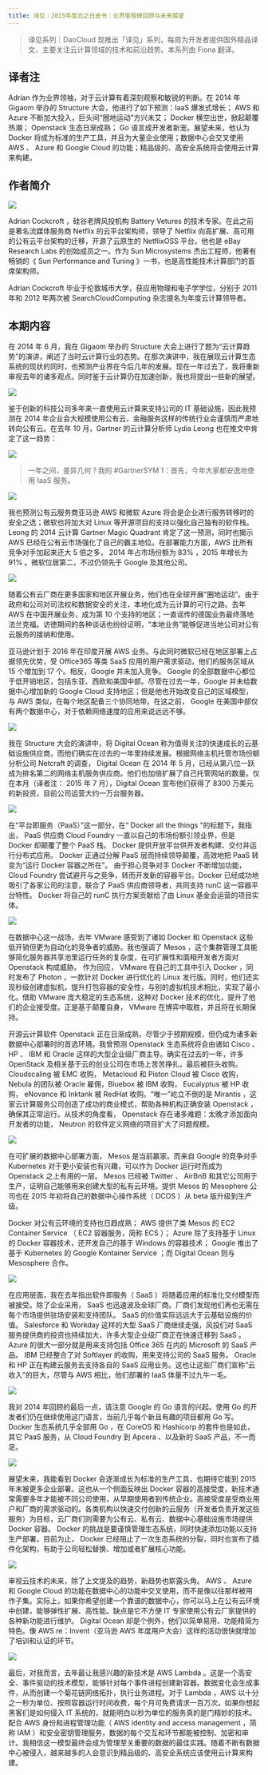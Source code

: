 ```yaml
---
title: 译见｜2015年度云之白皮书：业界里程碑回顾与未来展望
---
```


> 译见系列｜DaoCloud 现推出「译见」系列，每周为开发者提供国外精品译文，主要关注云计算领域的技术和前沿趋势。本系列由 Fiona 翻译。

## 译者注

Adrian 作为业界领袖，对于云计算有着深刻观察和敏锐的判断。在 2014 年Gigaom 举办的 Structure 大会，他进行了如下预测：IaaS 爆发式增长； AWS 和 Azure 不断加大投入，巨头间“圈地运动”方兴未艾； Docker 横空出世，掀起颠覆热潮； Openstack 生态日渐成熟； Go 语言成开发者新宠。展望未来，他认为 Docker 将成为标准的生产工具，并且为大量企业使用；数据中心会交叉使用 AWS 、 Azure 和 Google Cloud 的功能；精品级的、高安全系统将会使用云计算来构建。

## 作者简介

![](http://7xi8kv.com5.z0.glb.qiniucdn.com/yijian-3-1.jpg)

Adrian Cockcroft ，硅谷老牌风投机构 Battery Vetures 的技术专家。在此之前是著名流媒体服务商 Netflix 的云平台架构师，领导了 Netflix 向高扩展、高可用的公有云平台架构的迁移，开源了云原生的 NetflixOSS 平台。他也是 eBay Research Labs 的创始成员之一。作为 Sun Microsystems 杰出工程师，他著有畅销的《 Sun Performance and Tuning 》一书，也是高性能技术计算部门的首席架构师。

Adrian Cockcroft 毕业于伦敦城市大学，获应用物理和电子学学位，分别于 2011 年和 2012 年两次被 SearchCloudComputing 杂志提名为年度云计算领导者。

## 本期内容

在 2014 年 6 月，我在 Gigaom 举办的 Structure 大会上进行了题为“云计算趋势”的演讲，阐述了当时云计算行业的态势。在那次演讲中，我在展现云计算生态系统的现状的同时，也预测产业界在今后几年的发展。现在一年过去了，我将重新审视去年的诸多观点。同时鉴于云计算仍在加速创新，我也将提出一些新的展望。

![](http://7xi8kv.com5.z0.glb.qiniucdn.com/yijian-3-2.jpg)

鉴于创新的科技公司多年来一直使用云计算来支持公司的 IT 基础设施，因此我预测在 2014 年企业会大规模使用公有云，金融服务这样的传统行业会谨慎而严肃地转向公有云。在去年 10 月，Gartner 的云计算分析师 Lydia Leong 也在推文中肯定了这一趋势：

![](http://7xi8kv.com5.z0.glb.qiniucdn.com/yijian-3-3.png)

> 一年之间，差异几何？我的 #GartnerSYM 1：首先，今年大家都安逸地使用 IaaS 服务。

![](http://7xi8kv.com5.z0.glb.qiniucdn.com/yijian-3-4.png)

我也预测公有云服务商亚马逊 AWS 和微软 Azure 将会是企业进行服务转移时的安全之选；微软也将加大对 Linux 等开源项目的支持以强化自己独有的软件栈。Leong 的 2014 云计算 Gartner Magic Quadrant 肯定了这一预测，同时也揭示 AWS 已经在公有云市场强化了自己的霸主地位。在部署能力方面，AWS 比所有竞争对手加起来还大 5 倍之多， 2014 年占市场份额为 83% ，2015 年增长为 91% 。微软位居第二，不过仍领先于 Google 及其他公司。

![](http://7xi8kv.com5.z0.glb.qiniucdn.com/yijian-3-5.png)

随着公有云厂商在更多国家和地区开展业务，他们也在全球开展“圈地运动”。由于政府和公司对司法权和数据安全的关注，本地化成为云计算的可行之路。去年 AWS 在中国开展业务，成为第 10 个支持的地区；一直谣传的德国业务最终落地法兰克福。访徳期间的各种谈话也纷纷证明，“本地业务”能够促进当地公司对公有云服务的接纳和使用。

亚马逊计划于 2016 年在印度开展 AWS 业务。与此同时微软已经在地区部署上占据领先优势，受 Office365 等类 SaaS 应用的用户需求驱动，他们的服务区域从 15 个增加到 17 个。相反，Google 并未加入竞争。 Google 的全部数据中心都位于低开销地区，包括东亚、西欧和美国中部。尽管在过去一年，Google 并未给数据中心增加新的 Google Cloud 支持地区；但是他也开始改变自己的区域模型，与 AWS 类似，在每个地区配备三个协同地带。在这之前， Google 在美国中部仅有两个数据中心，对于依赖网络速度的应用来说远远不够。

![](http://7xi8kv.com5.z0.glb.qiniucdn.com/yijian-3-6.jpg)

我在 Structure 大会的演讲中，将 Digital Ocean 称为值得关注的快速成长的云基础设施供应商，而他们确实在过去的一年里持续发展。根据网络主机托管市场份额分析公司 Netcraft 的调查， Digital Ocean 在 2014 年 5 月，已经从第八位一跃成为排名第二的网络主机服务供应商。他们也加倍扩展了自己托管网站的数量。仅在本月（译者注： 2015 年 7 月），Digital Ocean 宣布他们获得了 8300 万美元的新投资，目前公司运营大约一万台服务器。

![](http://7xi8kv.com5.z0.glb.qiniucdn.com/yijian-3-7.jpg)

在“平台即服务（PaaS）”这一部分，在“ Docker all the things ”的标题下，我指出， PaaS 供应商 Cloud Foundry 一直以自己的市场份额引领业界，但是 Docker 却颠覆了整个 PaaS 栈。 Docker 提供开放平台供开发者构建、交付并运行分布式应用。 Docker 正通过分解 PaaS 层而持续领导颠覆，高效地把 PaaS 转变为“运行 Docker 容器之所在”。 由于担心竞争对手 Docker 不断增加功能，Cloud Foundry 尝试避开与之竞争，转而开发新的容器平台。Docker 已经成功地吸引了各家公司的注意，联合了 PaaS 供应商领导者，共同支持 runC 这一容器平台特性。 Docker 将自己的 runC 执行方案贡献给了由 Linux 基金会运营的项目实体。

![](http://7xi8kv.com5.z0.glb.qiniucdn.com/yijian-3-8.png)

在数据中心这一战场，去年 VMware 感受到了诸如 Docker 和 Openstack 这些低开销但更为自动化的竞争者的威胁。我也强调了 Mesos ，这个集群管理工具能够简化服务器共享池里运行任务的复杂度，在可扩展性和面相开发者方面对 Openstack 构成威胁。 作为回应， VMware 在自己的工具中引入 Docker ，同时发布了 Photon ，一款针对 Docker 进行优化的 Linux 发行版。同时，他们还实现秒级创建虚拟机，提升打包容器的安全性，与别的虚拟机技术相比，实现了最小化。借助 VMware 庞大稳定的生态系统，这种对 Docker 技术的优化，提升了他们的企业接受度。正是基于颠覆自身， VMware 在博弈中取胜，并且将在长期保持。

开源云计算软件 Openstack 正在日渐成熟，尽管少于预期规模，但仍成为诸多新数据中心部署时的首选环境。我曾预测 Openstack 生态系统将会由诸如 Cisco 、 HP 、 IBM 和 Oracle 这样的大型企业级厂商主导。确实在过去的一年，许多 OpenStack 及相关基于云的创业公司在市场上苦苦挣扎，最后被巨头收购。 Cloudscaling 被 EMC 收购， Metacloud 和 Piston Cloud 被 Cisco 收购， Nebula 的团队被 Oracle 雇佣，Bluebox 被 IBM 收购， Eucalyptus 被 HP 收购， eNovance 和 Inktank 被 RedHat 收购。“唯一”屹立不倒的是 Mirantis ，这家云计算服务公司创造了成功的商业模式，帮助各种机构正确安装 Openstack ，确保其正常运行。从技术的角度看， Openstack 存在诸多难题：太晚才添加面向开发者的功能， Neutron 的软件定义网络的项目扩大了问题规模。

![](http://7xi8kv.com5.z0.glb.qiniucdn.com/yijian-3-9.png)

在可扩展的数据中心部署方面， Mesos 是当前赢家。而来自 Google 的竞争对手 Kubernetes 对于更小安装也有兴趣，可以作为 Docker 运行时而成为 Openstack 之上有用的一层。 Mesos 已经被 Twitter 、 AirBnB 和其它公司用于生产，证明自己能够用来创建大型的私有云环境。提供 Mesos 的 Mesophere 公司也在 2015 年初将自己的数据中心操作系统（ DCOS ）从 beta 版升级到生产级。

Docker 对公有云环境的支持也日趋成熟； AWS 提供了类 Mesos 的 EC2 Container Service （ EC2 容器服务，简称 ECS ）； Azure 除了支持基于 Linux 的 Docker 容器技术，还开发自己的基于 Windows 的容器技术； Google 推出了基于 Kubernetes 的 Google Kontainer Service ；而 Digital Ocean 则与 Mesosphere 合作。

![](http://7xi8kv.com5.z0.glb.qiniucdn.com/yijian-3-10.jpg)

在应用层面，我在去年指出软件即服务（ SaaS ）将随着应用的标准化交付模型而被接受。除了企业采用， SaaS 也迅速波及全球厂商。厂商们发现他们再也无需在每个市场提供驻场安装和支持团队。 SaaS 的价值实际远远大于云基础设施的价值。 Salesforce 和 Workday 这样的大型 SaaS 厂商继续走强，风投们对 SaaS 服务提供商的投资也持续加大，许多大型企业级厂商正在快速迁移到 SaaS 。Azure 的很大一部分就是用来支持包括 Office 365 在内的 Microsoft 的 SaaS 产品。 IBM 已经整合了对 Softlayer 的收购，用来支持公司的 SaaS 服务。 Oracle 和 HP 正在构建云服务去支持各自的 SaaS 应用业务。这也让这些厂商们宣称“云收入”的巨大，尽管与 AWS 相比，他们部署的 IaaS 体量不过九牛一毛。

![](http://7xi8kv.com5.z0.glb.qiniucdn.com/yijian-3-11.png)

我对 2014 年回顾的最后一点，请注意 Google 的 Go 语言的兴起。使用 Go 的开发者们仍在继续使用这门语言，当前几乎每个新且有趣的项目都用 Go 写。 Docker 生态系统几乎全部用 Go ，在 CoreOS 和 Hashicorp 的套件也是如此，其它 PaaS 服务，从 Cloud Foundry 到 Apcera 、以及新的 SaaS 产品，不一而足。

![](http://7xi8kv.com5.z0.glb.qiniucdn.com/yijian-3-12.png)

展望未来，我能看到 Docker 会逐渐成长为标准的生产工具，也期待它能到 2015 年末被更多企业部署。这也从一个侧面反映出 Docker 容器的高接受度，新技术通常需要多年才能被不同公司使用，从早期使用者到传统企业。高接受度是受商业用户和厂商的需求驱动的。各类机构以快速交付创新的云服务（开发者负责开发这些服务）为目标，云厂商们则需要为公有云、私有云、数据中心基础设施市场提供 Docker 容器。 Docker 的挑战是要谨慎管理生态系统，同时快速添加功能以支持生产部署。目前为止， Docker 已经阻止了一次生态系统的分裂，同时也宣布了插件化架构，有助于公司轻松替换、增加或者扩展核心功能。

![](http://7xi8kv.com5.z0.glb.qiniucdn.com/yijian-3-13.jpg)

审视云技术的未来，除了上文提及的趋势，新趋势也崭露头角。 AWS 、 Azure 和 Google Cloud 的功能在数据中心的功能中交叉使用，而不是像以往那样被用作子集。实际上，如果你希望创建一个靠谱的数据中心，你可以马上在公有云环境中创建，能够弹性扩展、高性能。缺点是它不方便 IT 专家使用公有云厂家提供的各种新功能进行维护。 Digital Ocean 却是个例外，他们以简单易用、功能精简为特色。像 AWS re：Invent（亚马逊 AWS 年度用户大会）这样的活动很快就增加了培训和认证的环节。

![](http://7xi8kv.com5.z0.glb.qiniucdn.com/yijian-3-14.png)

最后，对我而言，去年最让我感兴趣的新技术是 AWS Lambda 。这是一个高安全、事件驱动的技术模型，能够针对每个事件进程创建新容器。数据变化会生成事件，从而创建一个菊花链网络拓扑，执行业务进程。对于 Lambda ，AWS 以十分之一秒为单位、按照容器运行时间收费，每个月可免费请求一百万次。如果你想起黑客们是如何侵入 IT 系统的，就能明白以秒为单位的服务真的是门精妙的技术。配合 AWS 身份和进程管理功能（ AWS identity and access management ，简称 IAM ）和安全密钥管理服务，数据的每个交互和环节都能被控制、加密和审计。我相信这一模型最终会成为管理至关重要的数据的最佳实践。随着不断有数据中心被侵入，越来越多的人会意识到精品级的、高安全系统应该使用云计算来构建。